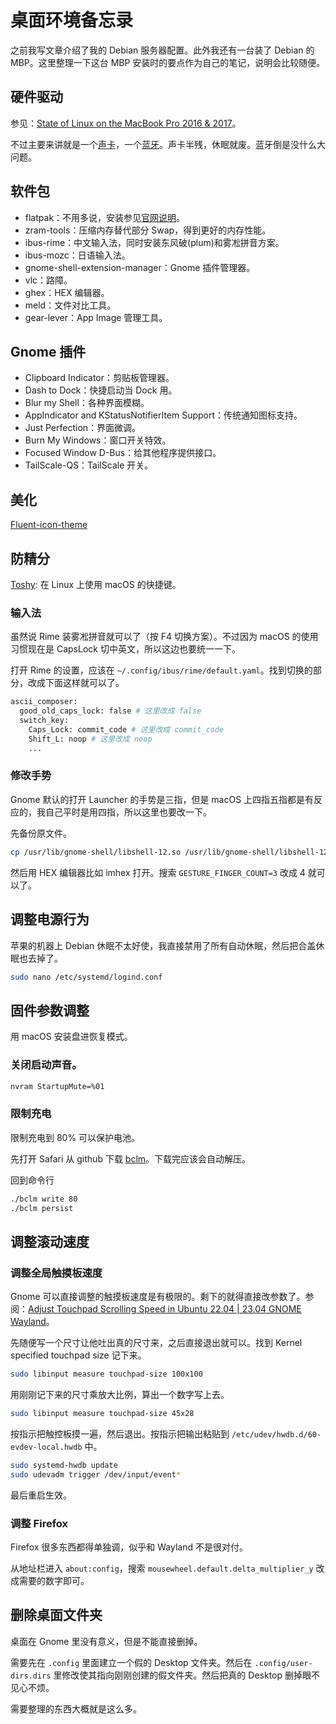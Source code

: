 # 桌面环境备忘录

之前我写文章介绍了我的 Debian 服务器配置。此外我还有一台装了 Debian 的 MBP。这里整理一下这台 MBP 安装时的要点作为自己的笔记，说明会比较随便。

## 硬件驱动

参见：[State of Linux on the MacBook Pro 2016 & 2017](https://github.com/Dunedan/mbp-2016-linux)。

不过主要来讲就是一个[声卡](https://github.com/davidjo/snd_hda_macbookpro)，一个[蓝牙](https://github.com/leifliddy/macbook12-bluetooth-driver)。声卡半残，休眠就废。蓝牙倒是没什么大问题。

## 软件包

- flatpak：不用多说，安装参见[官网说明](https://flatpak.org/setup/Debian)。
- zram-tools：压缩内存替代部分 Swap，得到更好的内存性能。
- ibus-rime：中文输入法，同时安装东风破(plum)和雾凇拼音方案。
- ibus-mozc：日语输入法。
- gnome-shell-extension-manager：Gnome 插件管理器。
- vlc：路障。
- ghex：HEX 编辑器。
- meld：文件对比工具。
- gear-lever：App Image 管理工具。

## Gnome 插件

- Clipboard Indicator：剪贴板管理器。
- Dash to Dock：快捷启动当 Dock 用。
- Blur my Shell：各种界面模糊。
- AppIndicator and KStatusNotifierItem Support：传统通知图标支持。
- Just Perfection：界面微调。
- Burn My Windows：窗口开关特效。
- Focused Window D-Bus：给其他程序提供接口。
- TailScale-QS：TailScale 开关。

## 美化

[Fluent-icon-theme](https://github.com/vinceliuice/Fluent-icon-theme)

## 防精分

[Toshy](https://github.com/RedBearAK/toshy): 在 Linux 上使用 macOS 的快捷键。

### 输入法

虽然说 Rime 装雾凇拼音就可以了（按 F4 切换方案）。不过因为 macOS 的使用习惯现在是 CapsLock 切中英文，所以这边也要统一一下。

打开 Rime 的设置，应该在 `~/.config/ibus/rime/default.yaml`。找到切换的部分，改成下面这样就可以了。

```bash
ascii_composer:
  good_old_caps_lock: false # 这里改成 false
  switch_key:
    Caps_Lock: commit_code # 这里改成 commit_code
    Shift_L: noop # 这里改成 noop
    ... 
```

### 修改手势

Gnome 默认的打开 Launcher 的手势是三指，但是 macOS 上四指五指都是有反应的，我自己平时是用四指，所以这里也要改一下。

先备份原文件。

```bash
cp /usr/lib/gnome-shell/libshell-12.so /usr/lib/gnome-shell/libshell-12.so.bak
```

然后用 HEX 编辑器比如 imhex 打开。搜索 `GESTURE_FINGER_COUNT=3` 改成 4 就可以了。

## 调整电源行为

苹果的机器上 Debian 休眠不太好使，我直接禁用了所有自动休眠，然后把合盖休眠也去掉了。

```bash
sudo nano /etc/systemd/logind.conf
```

## 固件参数调整

用 macOS 安装盘进恢复模式。

### 关闭启动声音。

```bash
nvram StartupMute=%01
```

### 限制充电

限制充电到 80% 可以保护电池。

先打开 Safari 从 github 下载 [bclm](https://github.com/zackelia/bclm)。下载完应该会自动解压。

回到命令行

```bash
./bclm write 80
./bclm persist
```

## 调整滚动速度

### 调整全局触摸板速度

Gnome 可以直接调整的触摸板速度是有极限的。剩下的就得直接改参数了。参阅：[Adjust Touchpad Scrolling Speed in Ubuntu 22.04 | 23.04 GNOME Wayland](https://ubuntuhandbook.org/index.php/2023/05/adjust-touchpad-scrolling-ubuntu/)。

先随便写一个尺寸让他吐出真的尺寸来，之后直接退出就可以。找到 Kernel specified touchpad size 记下来。

```bash
sudo libinput measure touchpad-size 100x100
```

用刚刚记下来的尺寸乘放大比例，算出一个数字写上去。

```bash
sudo libinput measure touchpad-size 45x28
```

按指示把触控板摸一遍，然后退出。按指示把输出粘贴到 `/etc/udev/hwdb.d/60-evdev-local.hwdb` 中。

```bash
sudo systemd-hwdb update
sudo udevadm trigger /dev/input/event*
```

最后重启生效。

### 调整 Firefox

Firefox 很多东西都得单独调，似乎和 Wayland 不是很对付。

从地址栏进入 `about:config`，搜索 `mousewheel.default.delta_multiplier_y` 改成需要的数字即可。

## 删除桌面文件夹

桌面在 Gnome 里没有意义，但是不能直接删掉。

需要先在 `.config` 里面建立一个假的 Desktop 文件夹。然后在 `.config/user-dirs.dirs` 里修改使其指向刚刚创建的假文件夹。然后把真的 Desktop 删掉眼不见心不烦。

需要整理的东西大概就是这么多。
